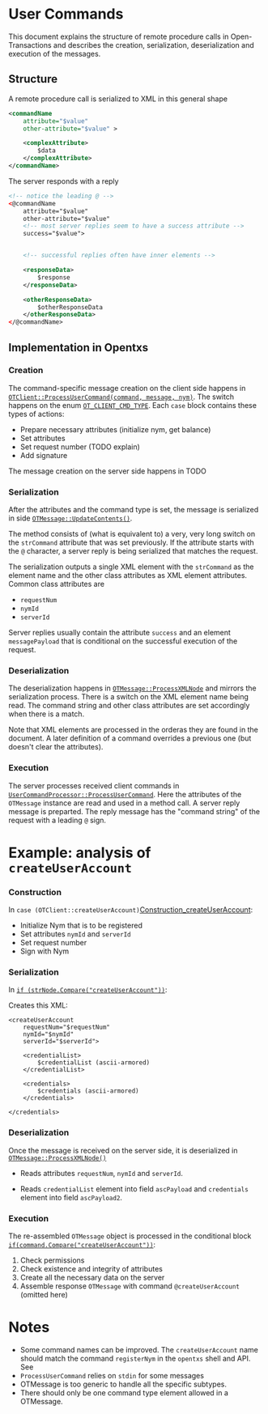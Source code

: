 # User Commands

This document explains the structure of remote procedure calls in
Open-Transactions and describes the creation, serialization, deserialization
and execution of the messages.


## Structure

A remote procedure call is serialized to XML in this general shape

```xml
<commandName
    attribute="$value"
    other-attribute="$value" >

    <complexAttribute>
        $data
    </complexAttribute>
</commandName>
```

The server responds with a reply 

```xml
<!-- notice the leading @ -->
<@commandName
    attribute="$value"
    other-attribute="$value"
    <!-- most server replies seem to have a success attribute -->
    success="$value">


    <!-- successful replies often have inner elements -->

    <responseData>
        $response
    </responseData>

    <otherResponseData>
        $otherResponseData
    </otherResponseData>
</@commandName>
```

## Implementation in Opentxs

### Creation

The command-specific message creation on the client side happens in
[`OTClient::ProcessUserCommand(command, message, nym)`][ProcessUserCommand].
The switch happens on the enum [`OT_CLIENT_CMD_TYPE`][EnumCmdType]. Each `case`
block contains these types of actions:

* Prepare necessary attributes (initialize nym, get balance)
* Set attributes
* Set request number (TODO explain)
* Add signature

The message creation on the server side happens in TODO

### Serialization

After the attributes and the command type is set, the message is serialized in
side [`OTMessage::UpdateContents()`][UpdateContents].

The method consists of (what is equivalent to) a very, very long switch on the
`strCommand` attribute that was set previously. If the attribute starts with the
`@` character, a server reply is being serialized that matches the request.

The serialization outputs a single XML element with the `strCommand` as the
element name and the other class attributes as XML element attributes. Common
class attributes are

* `requestNum`
* `nymId`
* `serverId`

Server replies usually contain the attribute `success` and an element
`messagePayload` that is conditional on the successful execution of the request.


### Deserialization

The deserialization happens in [`OTMessage::ProcessXMLNode`][ProcessXMLNode] and
mirrors the serialization process. There is a switch on the XML element name
being read. The command string and other class attributes are set accordingly
when there is a match.

Note that XML elements are processed in the orderas they are found in the
document. A later definition of a command overrides a previous one (but doesn't
clear the attributes).

### Execution

The server processes received client commands in
[`UserCommandProcessor::ProcessUserCommand`][UCP_ProcessUserCommand]. Here the
attributes of the `OTMessage` instance are read and used in a method call. A
server reply message is preparted. The reply message has the "command string" of
the request with a leading `@` sign.

# Example: analysis of `createUserAccount`

### Construction

In `case (OTClient::createUserAccount)`[Construction_createUserAccount]:

* Initialize Nym that is to be registered
* Set attributes `nymId` and `serverId`
* Set request number
* Sign with Nym

### Serialization

In [`if (strNode.Compare("createUserAccount"))`][Serialization_createUserAccount]:

Creates this XML:

```
<createUserAccount
    requestNum="$requestNum"
    nymId="$nymId"
    serverId="$serverId">

    <credentialList>
        $credentialList (ascii-armored)
    </credentialList>

    <credentials>
        $credentials (ascii-armored)
    </credentials>

</credentials>
```

### Deserialization

Once the message is received on the server side, it is deserialized in
[`OTMessage::ProcessXMLNode()`][Deserialization_CreateUserAccount]

* Reads attributes `requestNum`, `nymId` and `serverId`.

* Reads `credentialList` element into field `ascPayload` and `credentials`
  element into field `ascPayload2`.

### Execution

The re-assembled `OTMessage` object is processed in the conditional block
[`if(command.Compare("createUserAccount"))`][Execution_createUserAccount]:

1. Check permissions
1. Check existence and integrity of attributes
1. Create all the necessary data on the server
1. Assemble response `OTMessage` with command `@createUserAccount` (omitted
   here)

# Notes


* Some command names can be improved. The `createUserAccount` name should match
    the command `registerNym` in the `opentxs` shell and API. See 
* `ProcessUserCommand` relies on `stdin` for some messages
* OTMessage is too generic to handle all the specific subtypes.
* There should only be one command type element allowed in a OTMessage.


[EnumCmdType]: https://github.com/Open-Transactions/opentxs/blob/e16f3449df27f75d658b0d071c8caf47fbef5db1/include/opentxs/client/OTClient.hpp#L200

[ProcessUserCommand]: https://github.com/Open-Transactions/opentxs/blob/e16f3449df27f75d658b0d071c8caf47fbef5db1/src/client/OTClient.cpp#L8942

[UCP_ProcessUserCommand]: https://github.com/Open-Transactions/opentxs/blob/e03d287573a4f69a7e3acc1346a5b32492d7c502/src/server/UserCommandProcessor.cpp#L166

[Construction_createUserAccount]: https://github.com/Open-Transactions/opentxs/blob/e03d287573a4f69a7e3acc1346a5b32492d7c502/src/client/OTClient.cpp#L8985

[Serialization_createUserAccount]: https://github.com/Open-Transactions/opentxs/blob/e03d287573a4f69a7e3acc1346a5b32492d7c502/src/core/OTMessage.cpp#L510

[Deserialization_createUserAccount]: https://github.com/Open-Transactions/opentxs/blob/e03d287573a4f69a7e3acc1346a5b32492d7c502/src/core/OTMessage.cpp#L2082

[Execution_createUserAccount]: https://github.com/Open-Transactions/opentxs/blob/e03d287573a4f69a7e3acc1346a5b32492d7c502/src/server/UserCommandProcessor.cpp#L412

[UpdateContents]: https://github.com/Open-Transactions/opentxs/blob/e03d287573a4f69a7e3acc1346a5b32492d7c502/src/core/OTMessage.cpp#L310

[ProcessXMLNode]: https://github.com/Open-Transactions/opentxs/blob/e03d287573a4f69a7e3acc1346a5b32492d7c502/src/core/OTMessage.cpp#L1676


